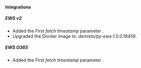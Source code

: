 
#### Integrations
##### EWS v2
- Added the *First fetch timestamp* parameter .
- Upgraded the Docker image to: *demisto/py-ews:1.0.0.19456*.

##### EWS O365
- Added the *First fetch timestamp* parameter .